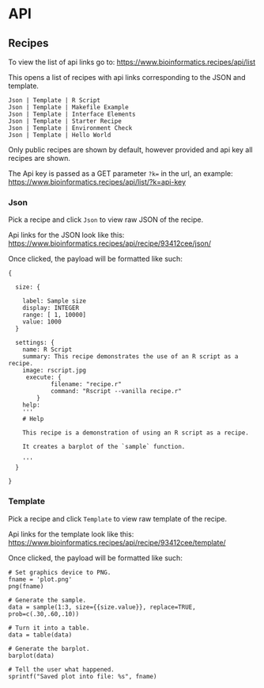 


# API

## Recipes

To view the list of api links go to: https://www.bioinformatics.recipes/api/list 

This opens a list of recipes with api links corresponding to the JSON and template.

    Json | Template | R Script
    Json | Template | Makefile Example
    Json | Template | Interface Elements
    Json | Template | Starter Recipe
    Json | Template | Environment Check
    Json | Template | Hello World
    
Only public recipes are shown by default, however provided and api key all recipes are shown.

The Api key is passed as a GET parameter `?k=` in the url, an example: https://www.bioinformatics.recipes/api/list/?k=api-key

### Json

Pick a recipe and click `Json` to view raw JSON of the recipe.

Api links for the JSON look like this: https://www.bioinformatics.recipes/api/recipe/93412cee/json/

Once clicked, the payload will be formatted like such:

    {

      size: {
      
        label: Sample size
        display: INTEGER
        range: [ 1, 10000]
        value: 1000
      }

      settings: {
        name: R Script
        summary: This recipe demonstrates the use of an R script as a recipe.
        image: rscript.jpg
         execute: {
                filename: "recipe.r"
                command: "Rscript --vanilla recipe.r"
            }
        help:
        '''
        # Help

        This recipe is a demonstration of using an R script as a recipe.

        It creates a barplot of the `sample` function.

        '''
      }

    }

### Template

Pick a recipe and click `Template` to view raw template of the recipe. 

Api links for the template look like this: https://www.bioinformatics.recipes/api/recipe/93412cee/template/

Once clicked, the payload will be formatted like such:

    # Set graphics device to PNG.
    fname = 'plot.png'
    png(fname)

    # Generate the sample.
    data = sample(1:3, size={{size.value}}, replace=TRUE, prob=c(.30,.60,.10))

    # Turn it into a table.
    data = table(data)

    # Generate the barplot.
    barplot(data)

    # Tell the user what happened.
    sprintf("Saved plot into file: %s", fname)
